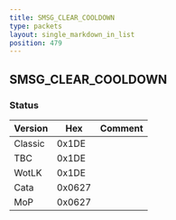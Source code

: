 ```yaml
---
title: SMSG_CLEAR_COOLDOWN
type: packets
layout: single_markdown_in_list
position: 479
---
```


## SMSG_CLEAR_COOLDOWN

### Status

Version    | Hex        | Comment
---------- | ---------- | ---------- 
Classic    | 0x1DE      | 
TBC        | 0x1DE      | 
WotLK      | 0x1DE      | 
Cata       | 0x0627     | 
MoP        | 0x0627     | 